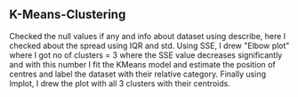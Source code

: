 ## K-Means-Clustering

Checked the null values if any and info about dataset using describe, here I checked about the spread using IQR and std. Using SSE, I drew "Elbow plot" where I got no of clusters = 3 where the SSE value decreases significantly and with this number I fit the KMeans model and estimate the position of centres and label the dataset with their relative category. Finally using lmplot, I drew the plot with all 3 clusters with their centroids. 
